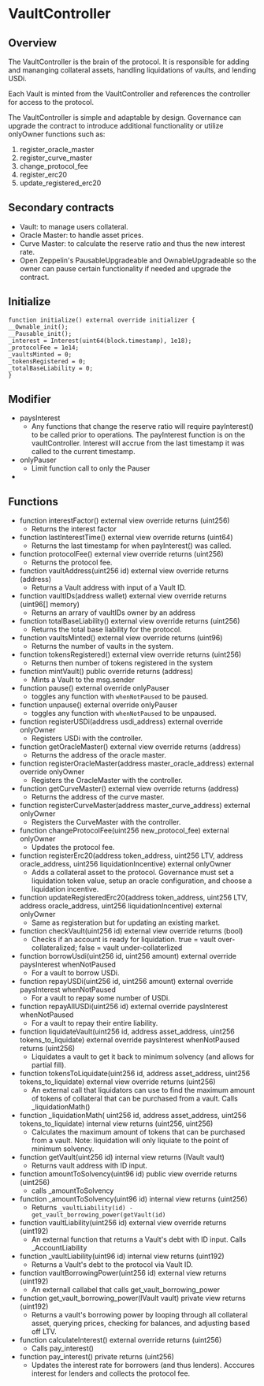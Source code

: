 # VaultController

## Overview

The VaultController is the brain of the protocol. It is responsible for adding and mananging collateral assets, handling liquidations of vaults, and lending USDi.

Each Vault is minted from the VaultController and references the controller for access to the protocol. 

The VaultController is simple and adaptable by design. Governance can upgrade the contract to introduce additional functionality or utilize onlyOwner functions such as:

1. register_oracle_master
2. register_curve_master
3. change_protocol_fee
4. register_erc20
5. update_registered_erc20

## Secondary contracts
* Vault: to manage users collateral. 
* Oracle Master: to handle asset prices. 
* Curve Master: to calculate the reserve ratio and thus the new interest rate. 
* Open Zeppelin's PausableUpgradeable and OwnableUpgradeable so the owner can pause certain functionality if needed and upgrade the contract. 

## Initialize
```
function initialize() external override initializer {
__Ownable_init();
__Pausable_init();
_interest = Interest(uint64(block.timestamp), 1e18);
_protocolFee = 1e14;
_vaultsMinted = 0;
_tokensRegistered = 0;
_totalBaseLiability = 0;
}
```
## Modifier
* paysInterest
    * Any functions that change the reserve ratio will require payInterest() to be called prior to operations. The payInterest function is on the vaultController. Interest will accrue from the last timestamp it was called to the current timestamp.
* onlyPauser
    * Limit function call to only the Pauser
* 

## Functions
* function interestFactor() external view override returns (uint256)
    * Returns the interest factor
* function lastInterestTime() external view override returns (uint64)
    * Returns the last timestamp for when payInterest() was called.
* function protocolFee() external view override returns (uint256)
    * Returns the protocol fee.
* function vaultAddress(uint256 id) external view override returns (address)
    * Returns a Vault address with input of a Vault ID.
* function vaultIDs(address wallet) external view override returns (uint96[] memory)
    * Returns an arrary of vaultIDs owner by an address
* function totalBaseLiability() external view override returns (uint256)
    * Returns the total base liability for the protocol.
* function vaultsMinted() external view override returns (uint96)
    * Returns the number of vaults in the system.
* function tokensRegistered() external view override returns (uint256)
    * Returns then number of tokens registered in the system
* function mintVault() public override returns (address)
    * Mints a Vault to the msg.sender
* function pause() external override onlyPauser 
    * toggles any function with `whenNotPaused` to be paused.
* function unpause() external override onlyPauser 
    * toggles any function with `whenNotPaused` to be unpaused.
* function registerUSDi(address usdi_address) external override onlyOwner
    * Registers USDi with the controller.
* function getOracleMaster() external view override returns (address)
    * Returns the address of the oracle master.
* function registerOracleMaster(address master_oracle_address) external override onlyOwner
    * Registers the OracleMaster with the controller.
* function getCurveMaster() external view override returns (address)
    * Returns the address of the curve master.
* function registerCurveMaster(address master_curve_address) external onlyOwner
    * Registers the CurveMaster with the controller.
* function changeProtocolFee(uint256 new_protocol_fee) external onlyOwner
    * Updates the protocol fee. 
* function registerErc20(address token_address, uint256 LTV, address oracle_address, uint256 liquidationIncentive) external onlyOwner
    * Adds a collateral asset to the protocol. Governance must set a liquidation token value, setup an oracle configuration, and choose a liquidation incentive.
* function updateRegisteredErc20(address token_address, uint256 LTV, address oracle_address, uint256 liquidationIncentive) external onlyOwner
    * Same as registeration but for updating an existing market.
* function checkVault(uint256 id) external view override returns (bool)
    * Checks if an account is ready for liquidation. true = vault over-collateralized; false = vault under-collaterlized
* function borrowUsdi(uint256 id, uint256 amount) external override paysInterest whenNotPaused
    * For a vault to borrow USDi.
* function repayUSDi(uint256 id, uint256 amount) external override paysInterest whenNotPaused
    * For a vault to repay some number of USDi.
* function repayAllUSDi(uint256 id) external override paysInterest whenNotPaused
    * For a vault to repay their entire liability.
* function liquidateVault(uint256 id, address asset_address, uint256 tokens_to_liquidate) external override paysInterest whenNotPaused returns (uint256)
    * Liquidates a vault to get it back to minimum solvency (and allows for partial fill).
* function tokensToLiquidate(uint256 id, address asset_address, uint256 tokens_to_liquidate) external view override returns (uint256)
    * An external call that liquidators can use to find the maximum amount of tokens of collateral that can be purchased from a vault. Calls _liquidationMath()
* function _liquidationMath( uint256 id, address asset_address, uint256 tokens_to_liquidate) internal view returns (uint256, uint256)
    * Calculates the maximum amount of tokens that can be purchased from a vault. Note: liquidation will only liquiate to the point of minimum solvency. 
* function getVault(uint256 id) internal view returns (IVault vault)
    * Returns vault address with ID input. 
* function amountToSolvency(uint96 id) public view override returns (uint256)
    * calls _amountToSolvency
* function _amountToSolvency(uint96 id) internal view returns (uint256)
    * Returns `_vaultLiability(id) - get_vault_borrowing_power(getVault(id)`
* function vaultLiability(uint256 id) external view override returns (uint192)
    * An external function that returns a Vault's debt with ID input. Calls _AccountLiability
* function _vaultLiability(uint96 id) internal view returns (uint192)
    * Returns a Vault's debt to the protocol via Vault ID.
* function vaultBorrowingPower(uint256 id) external view returns (uint192)
    * An externall callabel that calls get_vault_borrowing_power
* function get_vault_borrowing_power(IVault vault) private view returns (uint192)
    * Returns a vault's borrowing power by looping through all collateral asset, querying prices, checking for balances, and adjusting based off LTV. 
* function calculateInterest() external override returns (uint256)
    * Calls pay_interest()
* function pay_interest() private returns (uint256)
    * Updates the interest rate for borrowers (and thus lenders). Acccures interest for lenders and collects the protocol fee. 

